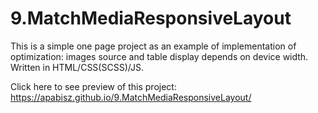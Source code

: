 # 9.MatchMediaResponsiveLayout
This is a simple one page project as an example of implementation of optimization: images source and table display depends on device width. Written in HTML/CSS(SCSS)/JS.

Click here to see preview of this project: https://apabisz.github.io/9.MatchMediaResponsiveLayout/
